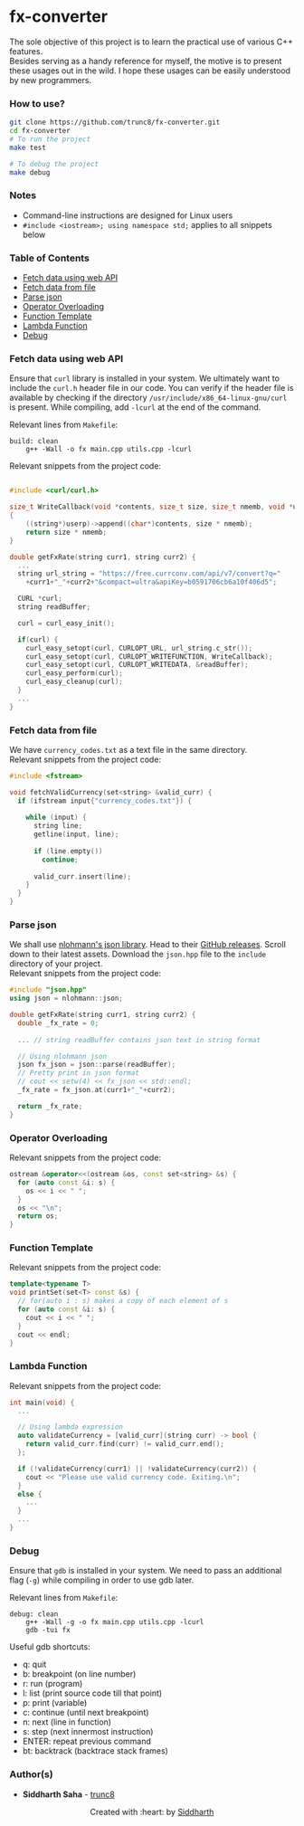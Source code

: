 # fx-converter

The sole objective of this project is to learn the practical use of various C++ features.  
Besides serving as a handy reference for myself, the motive is to present these usages out in the wild. I hope these usages can be easily understood by new programmers.


### How to use?
```sh
git clone https://github.com/trunc8/fx-converter.git
cd fx-converter
# To run the project
make test

# To debug the project
make debug
```


### Notes
- Command-line instructions are designed for Linux users
- `#include <iostream>; using namespace std;` applies to all snippets below


### Table of Contents
- [Fetch data using web API](#fetch-data-using-web-api)
- [Fetch data from file](#fetch-data-from-file)
- [Parse json](#parse-json)
- [Operator Overloading](#operator-overloading)
- [Function Template](#function-template)
- [Lambda Function](#lambda-function)
- [Debug](#debug)


### Fetch data using web API
Ensure that `curl` library is installed in your system. We ultimately want to include the `curl.h` header file in our code. You can verify if the header file is available by checking if the directory `/usr/include/x86_64-linux-gnu/curl` is present. While compiling, add `-lcurl` at the end of the command. 

Relevant lines from `Makefile`:
```make
build: clean
	g++ -Wall -o fx main.cpp utils.cpp -lcurl
```

Relevant snippets from the project code:
```cpp

#include <curl/curl.h>

size_t WriteCallback(void *contents, size_t size, size_t nmemb, void *userp)
{
    ((string*)userp)->append((char*)contents, size * nmemb);
    return size * nmemb;
}

double getFxRate(string curr1, string curr2) {
  ...
  string url_string = "https://free.currconv.com/api/v7/convert?q="
    +curr1+"_"+curr2+"&compact=ultra&apiKey=b0591706cb6a10f406d5";

  CURL *curl;
  string readBuffer;

  curl = curl_easy_init();

  if(curl) {
    curl_easy_setopt(curl, CURLOPT_URL, url_string.c_str());
    curl_easy_setopt(curl, CURLOPT_WRITEFUNCTION, WriteCallback);
    curl_easy_setopt(curl, CURLOPT_WRITEDATA, &readBuffer);
    curl_easy_perform(curl);
    curl_easy_cleanup(curl);
  }
  ...
}
```


### Fetch data from file
We have `currency_codes.txt` as a text file in the same directory.  
Relevant snippets from the project code:
```cpp
#include <fstream>

void fetchValidCurrency(set<string> &valid_curr) {
  if (ifstream input{"currency_codes.txt"}) {
    
    while (input) {
      string line;
      getline(input, line);
      
      if (line.empty())
        continue;
      
      valid_curr.insert(line);
    }
  }
}
```


### Parse json
We shall use [nlohmann's json library](https://github.com/nlohmann/json). Head to their [GitHub releases](https://github.com/nlohmann/json/releases). Scroll down to their latest assets. Download the `json.hpp` file to the `include` directory of your project.  
Relevant snippets from the project code:
```cpp
#include "json.hpp"
using json = nlohmann::json;

double getFxRate(string curr1, string curr2) {
  double _fx_rate = 0;
  
  ... // string readBuffer contains json text in string format

  // Using nlohmann json
  json fx_json = json::parse(readBuffer);
  // Pretty print in json format
  // cout << setw(4) << fx_json << std::endl;
  _fx_rate = fx_json.at(curr1+"_"+curr2);

  return _fx_rate;
}
```


### Operator Overloading
Relevant snippets from the project code:
```cpp
ostream &operator<<(ostream &os, const set<string> &s) {
  for (auto const &i: s) {
    os << i << " ";
  }
  os << "\n";
  return os;
}

```


### Function Template
Relevant snippets from the project code:
```cpp
template<typename T>
void printSet(set<T> const &s) {
  // for(auto i : s) makes a copy of each element of s
  for (auto const &i: s) {
    cout << i << " ";
  }
  cout << endl;
}
```


### Lambda Function
Relevant snippets from the project code:
```cpp
int main(void) {
  ...

  // Using lambda expression
  auto validateCurrency = [valid_curr](string curr) -> bool {
    return valid_curr.find(curr) != valid_curr.end();
  };

  if (!validateCurrency(curr1) || !validateCurrency(curr2)) {
    cout << "Please use valid currency code. Exiting.\n";
  }
  else {
    ...
  }
  ...
}
```


### Debug
Ensure that `gdb` is installed in your system. We need to pass an additional flag (`-g`) while compiling in order to use gdb later. 

Relevant lines from `Makefile`:
```make
debug: clean
	g++ -Wall -g -o fx main.cpp utils.cpp -lcurl
	gdb -tui fx
```

Useful gdb shortcuts:

- q: quit
- b: breakpoint (on line number)
- r: run (program)
- l: list (print source code till that point)
- p: print (variable)
- c: continue (until next breakpoint)
- n: next (line in function)
- s: step (next innermost instruction)
- ENTER: repeat previous command
- bt: backtrack (backtrace stack frames)


### Author(s)

* **Siddharth Saha** - [trunc8](https://github.com/trunc8)

<p align='center'>Created with :heart: by <a href="https://www.linkedin.com/in/sahasiddharth611/">Siddharth</a></p>
